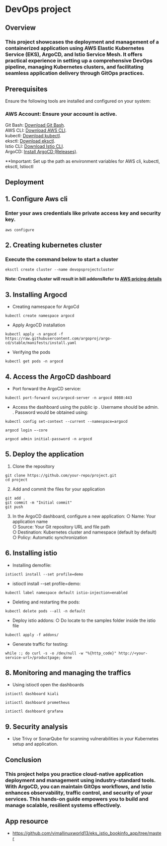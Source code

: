 # DevOps project
## Overview
### This project showcases the deployment and management of a containerized application using AWS Elastic Kubernetes Service (EKS), ArgoCD, and Istio Service Mesh. It offers practical experience in setting up a comprehensive DevOps pipeline, managing Kubernetes clusters, and facilitating seamless application delivery through GitOps practices.

## Prerequisites

Ensure the following tools are installed and configured on your system:

### AWS Account: Ensure your account is active.  
Git Bash: [Download Git Bash](https://git-scm.com/downloads).  
AWS CLI: [Download AWS CLI](https://docs.aws.amazon.com/cli/latest/userguide/getting-started-install.html).  
kubectl: [Download kubectl](https://kubernetes.io/docs/tasks/tools/).  
eksctl: [Download eksctl](https://eksctl.io/installation/).  
Istio CLI: [Download Istio CLI](https://eksctl.io/installation/).  
ArgoCD: [Install ArgoCD (Releases)](https://eksctl.io/installation/).  

**Important: Set up the path as environment variables for AWS cli, kubectl, eksctl, Istioctl

## Deployment

## 1. Configure Aws cli
### Enter your aws credentials like private access key and security key.
```
aws configure
```
## 2. Creating kubernetes cluster
### Execute the command below to start a cluster

```
eksctl create cluster --name devopsprojectcluster
```
**Note: Creating cluster will result in bill addonsRefer to [AWS pricing details](https://aws.amazon.com/pricing/)**

## 3. Installing Argocd
- Creating namespace for ArgoCd
```
kubectl create namespace argocd
```
- Apply ArgoCD installation
```
kubectl apply -n argocd -f https://raw.githubusercontent.com/argoproj/argo-cd/stable/manifests/install.yaml
```
- Verifying the pods
```
kubectl get pods -n argocd
```
## 4. Access the ArgoCD dashboard
- Port forward the ArgoCD service:
```
kubectl port-forward svc/argocd-server -n argocd 8080:443
```
- Access the dashboard using the public ip
  . Username should be admin.  
  . Password would be obtained using:  
```
kubectl config set-context --current --namespace=argocd
```
```
argocd login –-core
```
```
argocd admin initial-password -n argocd
```
## 5. Deploy the application
1. Clone the repository
 ```
git clone https://github.com/your-repo/project.git
cd project
```
2. Add and commit the files for your application
```
git add .
git commit -m "Initial commit"
git push
```
3. In the ArgoCD dashboard, configure a new application:
○ Name: Your application name  
○ Source: Your Git repository URL and file path  
○ Destination: Kubernetes cluster and namespace (default by default)  
○ Policy: Automatic synchronization  

## 6. Installing istio
- Installing demofile:
```
istioctl install --set profile=demo
```
- istioctl install --set profile=demo:
```
kubectl label namespace default istio-injection=enabled
```
- Deleting and restarting the pods:
```
kubectl delete pods --all -n default
```
- Deploy istio addons:
  ○ Do locate to the samples folder inside the istio file
```
kubectl apply -f addons/
```
- Generate traffic for testing:
```
while :; do curl -s -o /dev/null -w "%{http_code}" http://<your-service-url>/productpage; done
```

## 8. Monitoring and managing the traffics

- Using istioctl open the dashboards
```
istioctl dashboard kiali
```
```
istioctl dashboard prometheus
```
```
istioctl dashboard grafana
```
## 9. Security analysis
- Use Trivy or SonarQube for scanning vulnerabilities in your Kubernetes setup and application.

## Conclusion
### This project helps you practice cloud-native application deployment and management using industry-standard tools. With ArgoCD, you can maintain GitOps workflows, and Istio enhances observability, traffic control, and security of your services. This hands-on guide empowers you to build and manage scalable, resilient systems effectively.

## App resource
- https://github.com/vimallinuxworld13/eks_istio_bookinfo_app/tree/master
